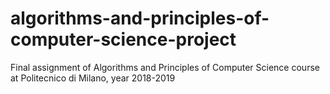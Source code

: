 # algorithms-and-principles-of-computer-science-project
Final assignment of Algorithms and Principles of Computer Science course at Politecnico di Milano, year 2018-2019

